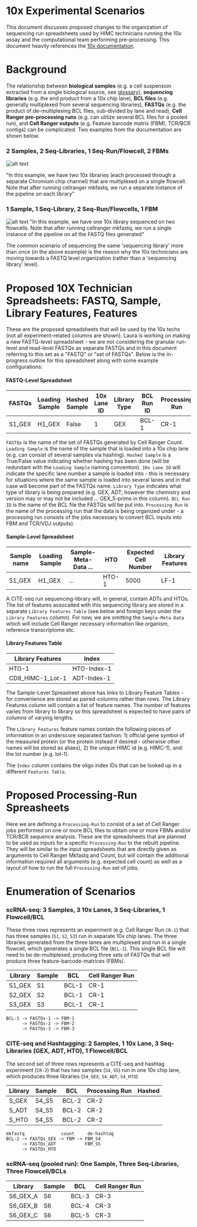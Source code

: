 # 10x Experimental Scenarios
This document discusses proposed changes to the organization of sequencing run spreadsheets used by HIMC technicians running the 10x assay and the computational team performing pre-processing. This document heavily references the [10x documentation](https://support.10xgenomics.com/single-cell-gene-expression/software/pipelines/latest/using/mkfastq).

# Background
The relationship between **biological samples** (e.g. a cell suspension extracted from a single biological source, see [glossary](https://support.10xgenomics.com/single-cell-gene-expression/software/pipelines/latest/glossary)), **sequencing libraries** (e.g. the end product from a 10x chip lane), **BCL files** (e.g. generally multiplexed from several sequencing libraries), **FASTQs** (e.g. the product of de-multiplexing BCL files, sub-divided by lane and read), **Cell Ranger pre-processing runs** (e.g. can utilize several BCL files for a pooled run), and **Cell Ranger outputs** (e.g. Feature barcode matrix (FBM), TCR/BCR contigs) can be complicated. Two examples from the documentation are shown below.

### 2 Samples, 2 Seq-Libraries, 1 Seq-Run/Flowcell, 2 FBMs
![alt text](https://support.10xgenomics.com/img/mkfastq-1.png "")

"In this example, we have two 10x libraries (each processed through a separate Chromium chip channel) that are multiplexed on a single flowcell. Note that after running cellranger mkfastq, we run a separate instance of the pipeline on each library"

### 1 Sample, 1 Seq-Library, 2 Seq-Run/Flowcells, 1 FBM
![alt text](https://support.10xgenomics.com/img/mkfastq-2.png "")
"In this example, we have one 10x library sequenced on two flowcells. Note that after running cellranger mkfastq, we run a single instance of the pipeline on all the FASTQ files generated"

The common scenario of sequencing the same 'sequencing library' more than once (in the above example) is the reason why the 10x technicians are moving towards a FASTQ level organization (rather than a 'sequencing library' level).

# Proposed 10X Technician Spreadsheets: FASTQ, Sample, Library Features, Features
These are the proposed spreadsheets that will be used by the 10x techs (not all experiment-related columns are shown). Laura is working on making a new FASTQ-level spreadsheet - we are not considering the granular run-level and read-level FASTQs as separate FASTQs and in this document referring to this set as a "FASTQ" or "set of FASTQs". Below is the in-progress outline for this spreadsheet along with some example configurations:

#### FASTQ-Level Spreadsheet
| FASTQs  | Loading Sample | Hashed Sample | 10x Lane ID | Library Type | BCL Run ID  | Processing Run  |   
|---|---|---|---|---|---|---|
| S1_GEX  | H1_GEX  | False  | 1  | GEX  | BCL-1 | CR-1 |

`FASTQs` is the name of the set of FASTQs generated by Cell Ranger Count. `Loading Sample` is the name of the sample that is loaded into a 10x chip lane (e.g. can consist of several samples via hashing). `Hashed Sample` is a True/False value indicating whether hashing has been done (will be redundant with the `Loading Sample` naming convention). `10x Lane ID` will indicate the specific lane number a sample is loaded into - this is necessary for situations where the same sample is loaded into several lanes and in that case will become part of the FASTQs name. `Library Type` indicates what type of library is being prepared (e.g. GEX, ADT; however the chemistry and version may or may not be included ... GEX_5-prime in this column). `BCL Run ID` is the name of the BCL file the FASTQs will be put into. `Processing Run` is the name of the processing run that the data is being organized under - a processing run consists of the jobs necessary to convert BCL inputs into FBM and TCR/VDJ outputs). 

#### Sample-Level Spreadsheet
| Sample name  | Loading Sample |  Sample-Meta-Data ... | HTO | Expected Cell Number | Library Features | 
|---|---|---|---|---|--|
| S1_GEX  | H1_GEX | ... | HTO-1  | 5000 | LF-1 |

A CITE-seq run sequencing-library will, in general, contain ADTs and HTOs. The list of features assocaited with this sequencing library are stored in a separate `Library Features Table` (see below and foreign keys under the `Library Features` column). For now, we are omitting the `Sample-Meta-Data` which will include Cell Ranger necessary information like organism, reference transcriptome etc. 

#### Library Features Table
| Library Features| Index |
|---|---|
| HTO-1  | HTO-Index-1 |
| CD8_HIMC-1_Lot-1  | ADT-Index-1 |  

The Sample-Level Spreasheet above has links to Library Feature Tables - for convenience are stored as paired-columns rather than rows. The Library Features column will contain a list of feature names. The number of features varies from library to library so this spreadsheet is expected to have pairs of columns of varying lengths.

The `Library Features` feature names contain the following pieces of information in an underscore separated fashion: 1) official gene symbol of the measured protein (or the protein instead if desired - otherwise other names will be stored as aliaes), 2) the unique HIMC id (e.g. HIMC-1), and the lot number (e.g. lot-1). 

The `Index` column contains the oligo index IDs that can be looked up in a different `Features Table`.

# Proposed Processing-Run Spreasheets
Here we are defining a `Processing-Run` to consist of a set of Cell Ranger jobs performed on one or more BCL files to obtain one or more FBMs and/or TCR/BCR sequence analysis. These are the spreadsheets that are planned to be used as inputs for a specific `Processing-Run` to the rebuilt pipeline. They will be similar to the input spreadsheets that are directly given as arguments to Cell Ranger Mkfastq and Count, but will contain the additional information required all arguments (e.g. expected cell count) as well as a layout of how to run the full `Processing-Run` set of jobs.


# Enumeration of Scenarios

### scRNA-seq: 3 Samples, 3 10x Lanes, 3 Seq-Libraries, 1 Flowcell/BCL
These three rows represents an experiment (e.g. Cell Ranger Run `CR-1`) that has three samples (`S1`, `S2`, `S3`) run in separate 10x chip lanes. The three libraries generated from the three lanes are multiplexed and run in a single flowcell, which generates a single BCL file (`BCL-1`). This single BCL file will need to be de-multiplexed, producing three sets of FASTQs that will produce three 
feature-barcode-matrices (FBMs). 

| Library  | Sample  | BCL  | Cell Ranger Run  |   
|---|---|---|---|
| S1_GEX  | S1  | BCL-1  | CR-1  |   
| S2_GEX  | S2  | BCL-1  | CR-1  |   
| S3_GEX  | S3  | BCL-1  | CR-1  |  

```
BCL-1 -> FASTQs-1 -> FBM-1
      -> FASTQs-2 -> FBM-2
      -> FASTQs-3 -> FBM-3
```

### CITE-seq and Hashtagging: 2 Samples, 1 10x Lane, 3 Seq-Libraries (GEX, ADT, HTO), 1 Flowcell/BCL
The second set of three rows represents a CITE-seq and hashtag experiment (`CR-2`) that has two samples (`S4`, `S5`) run in one 10x chip lane, which produces three libraries (`S4_GEX`, `S4_ADT`, `S4_HTO`)

| Library  | Sample  | BCL  | Processing Run  |  Hashed |
|---|---|---|---| -- |
| S_GEX  | S4_S5  | BCL-2  | CR-2  |   |
| S_ADT  | S4_S5  | BCL-2  | CR-2  |   |
| S_HTO  | S4_S5  | BCL-2  | CR-2  |    |

```   
mkfastq              count     de-hashtag
BCL-2 -> FASTQs_GEX -> FBM -> FBM_S4
      -> FASTQs_ADT           FBM_S5
      -> FASTQs_HTO    
```

### scRNA-seq (pooled run): One Sample, Three Seq-Libraries, Three Flowcell/BCLs

| Library  | Sample  | BCL  | Cell Ranger Run  |   
|---|---|---|---| 
| S6_GEX_A  | S6  | BCL-3  | CR-3  |
| S6_GEX_B  | S6  | BCL-4  | CR-3  |   
| S6_GEX_C  | S6  | BCL-5  | CR-3  |  




